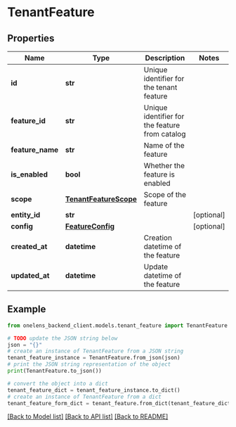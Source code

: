 # TenantFeature


## Properties

Name | Type | Description | Notes
------------ | ------------- | ------------- | -------------
**id** | **str** | Unique identifier for the tenant feature | 
**feature_id** | **str** | Unique identifier for the feature from catalog | 
**feature_name** | **str** | Name of the feature | 
**is_enabled** | **bool** | Whether the feature is enabled | 
**scope** | [**TenantFeatureScope**](TenantFeatureScope.md) | Scope of the feature | 
**entity_id** | **str** |  | [optional] 
**config** | [**FeatureConfig**](FeatureConfig.md) |  | [optional] 
**created_at** | **datetime** | Creation datetime of the feature | 
**updated_at** | **datetime** | Update datetime of the feature | 

## Example

```python
from onelens_backend_client.models.tenant_feature import TenantFeature

# TODO update the JSON string below
json = "{}"
# create an instance of TenantFeature from a JSON string
tenant_feature_instance = TenantFeature.from_json(json)
# print the JSON string representation of the object
print(TenantFeature.to_json())

# convert the object into a dict
tenant_feature_dict = tenant_feature_instance.to_dict()
# create an instance of TenantFeature from a dict
tenant_feature_form_dict = tenant_feature.from_dict(tenant_feature_dict)
```
[[Back to Model list]](../README.md#documentation-for-models) [[Back to API list]](../README.md#documentation-for-api-endpoints) [[Back to README]](../README.md)


